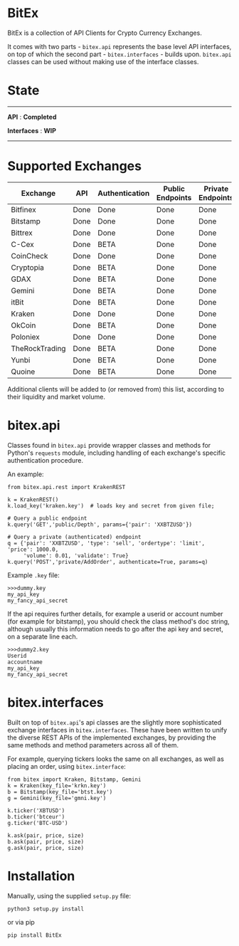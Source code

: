 # BitEx
BitEx is a collection of API Clients for Crypto Currency Exchanges.

It comes with two parts - `bitex.api` represents the base level API
interfaces, on top of which the second part - `bitex.interfaces` - builds upon.
`bitex.api` classes can be used without making use of the interface classes.


# State
--------------------------------

**API** : **Completed**

**Interfaces** : **WIP**

--------------------------------


# Supported Exchanges

| Exchange       | API  | Authentication | Public Endpoints | Private Endpoints | Formatters | Tests |
|----------------|------|----------------|------------------|-------------------|------------|-------|
| Bitfinex       | Done | Done           | Done             | Done              | WIP        | WIP   |
| Bitstamp       | Done | Done           | Done             | Done              | WIP        | WIP   |
| Bittrex        | Done | Done           | Done             | Done              | WIP        | WIP   |
| C-Cex          | Done | BETA           | Done             | Done              | Planned    | WIP   |
| CoinCheck      | Done | Done           | Done             | Done              | Planned    | WIP   |
| Cryptopia      | Done | BETA           | Done             | Done              | Planned    | WIP   |
| GDAX           | Done | BETA           | Done             | Done              | Planned    | WIP   |
| Gemini         | Done | BETA           | Done             | Done              | Planned    | WIP   |
| itBit          | Done | BETA           | Done             | Done              | Planned    | WIP   |
| Kraken         | Done | Done           | Done             | Done              | WIP        | WIP   |
| OkCoin         | Done | BETA           | Done             | Done              | Planned    | WIP   |
| Poloniex       | Done | Done           | Done             | Done              | WIP        | WIP   |
| TheRockTrading | Done | BETA           | Done             | Done              | Planned    | WIP   |
| Yunbi          | Done | BETA           | Done             | Done              | Planned    | WIP   |
| Quoine         | Done | BETA           | Done             | Done              | Planned    | WIP   |

Additional clients will be added to (or removed from) this list, 
according to their liquidity and market volume.

# bitex.api

Classes found in `bitex.api` provide wrapper classes and methods for Python's
`requests` module, including handling of each exchange's specific authentication
procedure.

An example:
```
from bitex.api.rest import KrakenREST

k = KrakenREST()
k.load_key('kraken.key')  # loads key and secret from given file;

# Query a public endpoint
k.query('GET','public/Depth', params={'pair': 'XXBTZUSD'})

# Query a private (authenticated) endpoint
q = {'pair': 'XXBTZUSD', 'type': 'sell', 'ordertype': 'limit', 'price': 1000.0,
     'volume': 0.01, 'validate': True}
k.query('POST','private/AddOrder', authenticate=True, params=q)

```

Example `.key` file:
```
>>>dummy.key
my_api_key
my_fancy_api_secret
```

If the api requires further details, for example a userid or account 
number (for example for bitstamp), you should check the class method's doc string,
although usually this information needs to go after the api key
and secret, on a separate line each.
```
>>>dummy2.key
Userid
accountname
my_api_key
my_fancy_api_secret
```

# bitex.interfaces

Built on top of `bitex.api`'s api classes are the slightly more sophisticated
exchange interfaces in `bitex.interfaces`. These have been written to unify
the diverse REST APIs of the implemented exchanges, by providing the same methods and method parameters
across all of them.

For example, querying tickers looks the same on all exchanges, as well as
placing an order, using `bitex.interface`:

```
from bitex import Kraken, Bitstamp, Gemini
k = Kraken(key_file='krkn.key')
b = Bitstamp(key_file='btst.key')
g = Gemini(key_file='gmni.key')

k.ticker('XBTUSD')
b.ticker('btceur')
g.ticker('BTC-USD')

k.ask(pair, price, size)
b.ask(pair, price, size)
g.ask(pair, price, size)
```


# Installation

Manually, using the supplied `setup.py` file:

`python3 setup.py install`

or via pip

`pip install BitEx`


